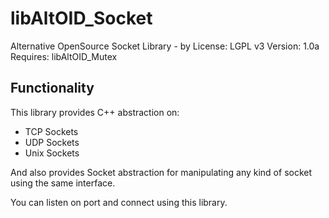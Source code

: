 # libAltOID_Socket

Alternative OpenSource Socket Library - by 
License: LGPL v3
Version: 1.0a
Requires: libAltOID_Mutex

## Functionality

This library provides C++ abstraction on: 

- TCP Sockets
- UDP Sockets
- Unix Sockets

And also provides Socket abstraction for manipulating any kind of socket using the same interface.

You can listen on port and connect using this library. 